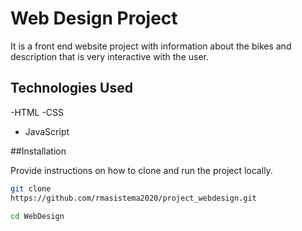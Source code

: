 # Web Design Project

It is a front end website project with information about the bikes and description that is very interactive with the user.

## Technologies Used

-HTML
-CSS
- JavaScript

##Installation

Provide instructions on how to clone and run the project locally.

```bash
git clone
https://github.com/rmasistema2020/project_webdesign.git

cd WebDesign
